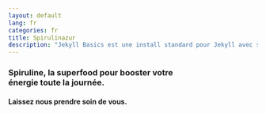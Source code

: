 ```yaml
---
layout: default
lang: fr
categories: fr
title: Spirulinazur
description: "Jekyll Basics est une install standard pour Jekyll avec support multilingue (et Jekyll+ CMS)."
---
```


<div class="text-color">

  <h3> Spiruline,  la superfood pour booster votre <br> énergie toute la journée.</h3>

  <h4> Laissez nous prendre soin de vous. </h4>

</div>



